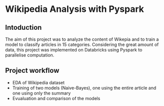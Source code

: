 # Wikipedia Analysis with Pyspark

## Intoduction
The aim of this project was to analyze the content of Wikepia and to train a model to classify articles in 15 categories. Considering the great amount of data, this project was implemented on Databricks using Pyspark to parallelise computation.

## Project workflow
- EDA of Wikipedia dataset
- Training of two models (Naive-Bayes), one using the entire article and one using only the summary
- Evualuation and comparison of the models 
